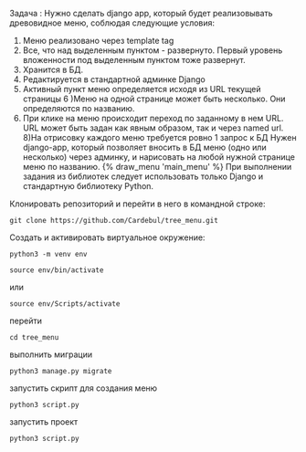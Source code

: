 Задача :
Нужно сделать django app, который будет реализовывать древовидное меню, соблюдая следующие условия:
1) Меню реализовано через template tag
2) Все, что над выделенным пунктом - развернуто. Первый уровень вложенности под выделенным пунктом тоже развернут.
3) Хранится в БД.
4) Редактируется в стандартной админке Django
5) Активный пункт меню определяется исходя из URL текущей страницы
6 )Меню на одной странице может быть несколько. Они определяются по названию.
7) При клике на меню происходит переход по заданному в нем URL. URL может быть задан как явным образом, так и через named url.
8)На отрисовку каждого меню требуется ровно 1 запрос к БД
 Нужен django-app, который позволяет вносить в БД меню (одно или несколько) через админку, и нарисовать на любой нужной странице меню по названию.
 {% draw_menu 'main_menu' %}
 При выполнении задания из библиотек следует использовать только Django и стандартную библиотеку Python.




Клонировать репозиторий и перейти в него в командной строке:

```
git clone https://github.com/Cardebul/tree_menu.git
```

Cоздать и активировать виртуальное окружение:

```
python3 -m venv env
```

```
source env/bin/activate
```
или
```
source env/Scripts/activate
```

перейти

```
cd tree_menu
```

выполнить миграции
```
python3 manage.py migrate
```
запустить скрипт для создания меню
```
python3 script.py
```

запустить проект
```
python3 script.py
```